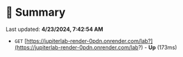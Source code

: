 # 📖 Summary
Last updated: **4/23/2024, 7:42:54 AM**

- `GET` [https://jupiterlab-render-0pdn.onrender.com/lab?](https://jupiterlab-render-0pdn.onrender.com/lab?) - **Up** (173ms)

